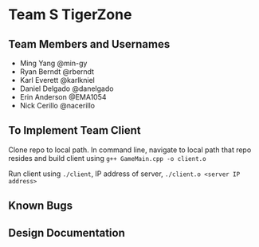 # Team S TigerZone

## Team Members and Usernames
- Ming Yang @min-gy
- Ryan Berndt @rberndt
- Karl Everett @karlkniel
- Daniel Delgado @danelgado
- Erin Anderson @EMA1054
- Nick Cerillo @nacerillo

## To Implement Team Client

Clone repo to local path. In command line, navigate to local path that repo resides and build client using `g++ GameMain.cpp -o client.o`

Run client using `./client`, IP address of server, 
`./client.o <server IP address> `

## Known Bugs

## Design Documentation
